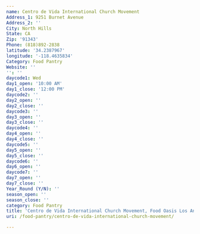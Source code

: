 ```yaml
---
name: Centro de Vida International Church Movement
Address_1: 9251 Burnet Avenue
Address_2: ''
City: North Hills
State: CA
Zip: '91343'
Phone: (818)892-2838
latitude: '34.2387967'
longitude: '-118.4635834'
Category: Food Pantry
Website: ''
'': ''
daycode1: Wed
day1_open: '10:00 AM'
day1_close: '12:00 PM'
daycode2: ''
day2_open: ''
day2_close: ''
daycode3: ''
day3_open: ''
day3_close: ''
daycode4: ''
day4_open: ''
day4_close: ''
daycode5: ''
day5_open: ''
day5_close: ''
daycode6: ''
day6_open: ''
daycode7: ''
day7_open: ''
day7_close: ''
Year_Round (Y/N): ''
season_open: ''
season_close: ''
category: Food Pantry
title: 'Centro de Vida International Church Movement, Food Oasis Los Angeles'
uri: /food-pantry/centro-de-vida-international-church-movement/

---
```

